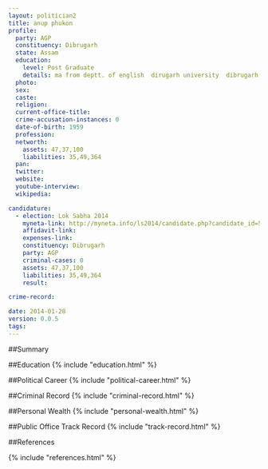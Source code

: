 ```yaml
---
layout: politician2
title: anup phukon
profile: 
  party: AGP
  constituency: Dibrugarh
  state: Assam
  education: 
    level: Post Graduate
    details: ma from deptt. of english  dirugarh university  dibrugarh  assam in 1983
  photo: 
  sex: 
  caste: 
  religion: 
  current-office-title: 
  crime-accusation-instances: 0
  date-of-birth: 1959
  profession: 
  networth: 
    assets: 47,37,100
    liabilities: 35,49,364
  pan: 
  twitter: 
  website: 
  youtube-interview: 
  wikipedia: 

candidature: 
  - election: Lok Sabha 2014
    myneta-link: http://myneta.info/ls2014/candidate.php?candidate_id=514
    affidavit-link: 
    expenses-link: 
    constituency: Dibrugarh 
    party: AGP
    criminal-cases: 0
    assets: 47,37,100
    liabilities: 35,49,364
    result:  

crime-record: 

date: 2014-01-28
version: 0.0.5
tags: 
---
```

##Summary


##Education
{% include "education.html" %}


##Political Career
{% include "political-career.html" %}


##Criminal Record
{% include "criminal-record.html" %}


##Personal Wealth
{% include "personal-wealth.html" %}


##Public Office Track Record
{% include "track-record.html" %}


##References


{% include "references.html" %}